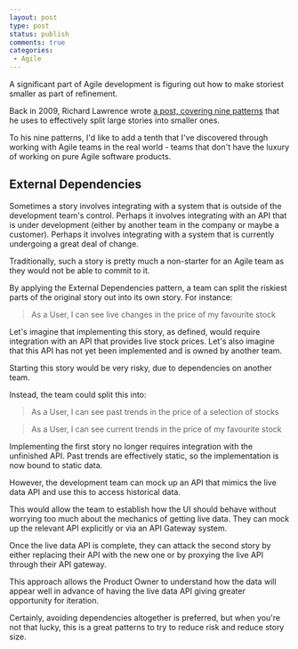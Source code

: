 ```yaml
---
layout: post
type: post
status: publish
comments: true
categories:
 - Agile
---
```

A significant part of Agile development is figuring out how to make storiest smaller as part of refinement.

Back in 2009, Richard Lawrence wrote [a post, covering nine patterns](1) that
he uses to effectively split large stories into smaller ones.

To his nine patterns, I'd like to add a tenth that I've discovered through
working with Agile teams in the real world - teams that don't have the luxury of working
on pure Agile software products.

## External Dependencies
Sometimes a story involves integrating with a system that is outside of the development team's control.
Perhaps it involves integrating with an API that is under development (either by another team in the company or maybe
a customer). Perhaps it involves integrating with a system that is currently undergoing a great deal of change.

Traditionally, such a story is pretty much a non-starter for an Agile team as they would not be able to commit to it.

By applying the External Dependencies pattern, a team can split the riskiest parts of the original story out into its own story.
For instance:

> As a User, I can see live changes in the price of my favourite stock

Let's imagine that implementing this story, as defined, would require integration with an API that provides live stock
prices. Let's also imagine that this API has not yet been implemented and is owned by another team. 

Starting this story would be very risky, due to dependencies on another team.

Instead, the team could split this into:

> As a User, I can see past trends in the price of a selection of stocks

> As a User, I can see current trends in the price of my favourite stock

Implementing the first story no longer requires integration with the unfinished API. Past trends are effectively static, 
so the implementation is now bound to static data.

However, the development team can mock up an API that mimics the live data API and use this to access historical data.

This would allow the team to establish how the UI should behave without worrying too much about the mechanics
of getting live data. They can mock up the relevant API explicitly or via an API Gateway system.

Once the live data API is complete, they can attack the second story by either replacing their API with the new one or
by proxying the live API through their API gateway.

This approach allows the Product Owner to understand how the data will appear well in advance of having the live data API
giving greater opportunity for iteration.

Certainly, avoiding dependencies altogether is preferred, but when you're not that lucky, this is a great patterns to try
to reduce risk and reduce story size.

  [1]:http://agileforall.com/patterns-for-splitting-user-stories/
